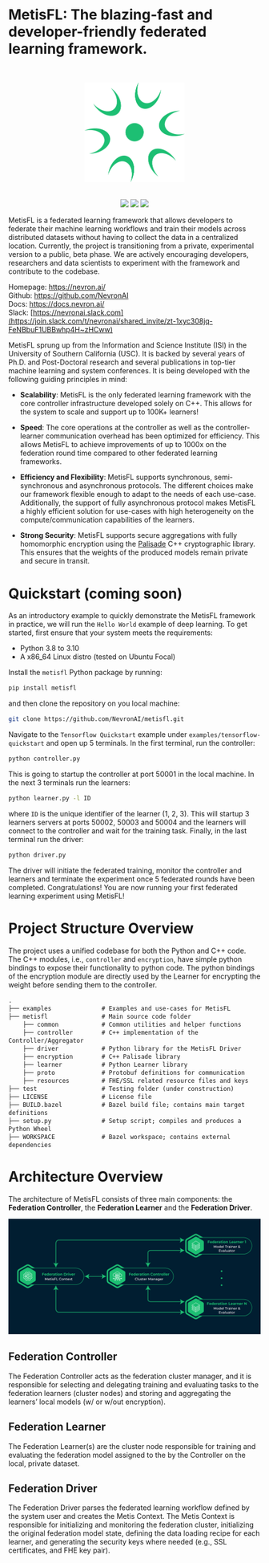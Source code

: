 # MetisFL: The blazing-fast and developer-friendly federated learning framework.

&nbsp;
<div align="center">
 <img 
    src="docs/img/logos/logo_icon_03.png" width="200px">
</div>
&nbsp;

<p align="center">
    <a href="https://nevron.ai/"><img src="https://img.shields.io/badge/View%20Homepage-Homepage-green"></a>
  <a href="https://docs.nevron.ai/"><img src="https://img.shields.io/badge/View%20Documentation-Docs-yellow"></a>
  <a href="https://join.slack.com/t/nevronai/shared_invite/zt-1xyc308jq-FeNBbuF1UBBwhp4H~zHCww"><img src="https://img.shields.io/badge/Join%20our%20community-Slack-blue"></a>
</p>


MetisFL is a federated learning framework that allows developers to federate their machine learning workflows and train their models across distributed datasets without having to collect the data in a centralized location. Currently, the project is transitioning from a private, experimental version to a public, beta phase. We are actively encouraging developers, researchers and data scientists to experiment with the framework and contribute to the codebase.


Homepage: https://nevron.ai/ \
Github: https://github.com/NevronAI \
Docs: https://docs.nevron.ai/ \
Slack: [https://nevronai.slack.com](https://join.slack.com/t/nevronai/shared_invite/zt-1xyc308jq-FeNBbuF1UBBwhp4H~zHCww)


MetisFL sprung up from the Information and Science Institute (ISI) in the University of Southern California (USC). It is backed by several years of Ph.D. and Post-Doctoral research and several publications in top-tier machine learning and system conferences. It is being developed with the following guiding principles in mind:

* **Scalability**: MetisFL is the only federated learning framework with the core controller infrastructure developed solely on C++. This allows for the system to scale and support up to 100K+ learners!

* **Speed**: The core operations at the controller as well as the controller-learner communication overhead has been optimized for efficiency. This allows MetisFL to achieve improvements of up to 1000x on the federation round time compared to other federated learning frameworks.

* **Efficiency and Flexibility**: MetisFL supports synchronous, semi-synchronous and asynchronous protocols. The different choices make our framework flexible enough to adapt to the needs of each use-case. Additionally, the support of fully asynchronous protocol makes MetisFL a highly efficient solution for use-cases with high heterogeneity on the compute/communication capabilities of the learners.

* **Strong Security**: MetisFL supports secure aggregations with fully homomorphic encryption using the [Palisade](https://gitlab.com/palisade/palisade-release) C++ cryptographic library.  This ensures that the weights of the produced models remain private and secure in transit.

# Quickstart (coming soon)
As an introductory example to quickly demonstrate the MetisFL framework in practice, we will run the `Hello World` example of deep learning. To get started, first ensure that your system meets the requirements:

* Python 3.8 to 3.10
* A x86_64 Linux distro (tested on Ubuntu Focal)

Install the `metisfl` Python package by running:

```Bash
pip install metisfl
```

and then clone the repository on you local machine:

```Bash
git clone https://github.com/NevronAI/metisfl.git
```
Navigate to the `Tensorflow Quickstart` example under `examples/tensorflow-quickstart` and open up 5 terminals. In the first terminal, run the controller:

```Bash
python controller.py
```

This is going to startup the controller at port 50001 in the local machine. In the next 3 terminals run the learners:

```Bash
python learner.py -l ID
```

where `ID` is the unique identifier of the learner (1, 2, 3). This will startup 3 learners servers at ports 50002, 50003 and 50004 and the learners will connect to the controller and wait for the training task. Finally, in the last terminal run the driver:

```Bash
python driver.py
```
The driver will initiate the federated training, monitor the controller and learners and terminate the experiment once 5 federated rounds have been completed. Congratulations! You are now running your first federated learning experiment using MetisFL!


# Project Structure Overview
The project uses a unified codebase for both the Python and C++ code. The C++ modules, i.e., `controller` and `encryption`, have simple python bindings to expose their functionality to python code. The python bindings of the encryption module are directly used by the Learner for encrypting the weight before sending them to the controller. 

    .
    ├── examples              # Examples and use-cases for MetisFL
    ├── metisfl               # Main source code folder
        ├── common            # Common utilities and helper functions    
        ├── controller        # C++ implementation of the Controller/Aggregator
        ├── driver            # Python library for the MetisFL Driver
        ├── encryption        # C++ Palisade library
        ├── learner           # Python Learner library 
        ├── proto             # Protobuf definitions for communication
        ├── resources         # FHE/SSL related resource files and keys
    ├── test                  # Testing folder (under construction)
    ├── LICENSE               # License file
    ├── BUILD.bazel           # Bazel build file; contains main target definitions
    ├── setup.py              # Setup script; compiles and produces a Python Wheel
    ├── WORKSPACE             # Bazel workspace; contains external dependencies

# Architecture Overview
The architecture of MetisFL consists of three main components: the **Federation Controller**, the **Federation Learner** and the **Federation Driver**.

<div align="center">
<picture>
  <source media="(prefers-color-scheme: light)" srcset="./docs/img/light/MetisFL-Components-Overview-02.png" width="700px">
  <img alt="MetisFL Components Overview" src="./docs/img/dark/MetisFL-Components-Overview-01.png" width="700px">
</picture>
</div>

## Federation Controller
The Federation Controller acts as the federation cluster manager, and it is responsible for selecting and delegating training and evaluating tasks to the federation learners (cluster nodes) and storing and aggregating the learners’ local models (w/ or w/out encryption).

## Federation Learner
The Federation Learner(s) are the cluster node responsible for training and evaluating the federation model assigned to the by the Controller on the local, private dataset.

## Federation Driver
The Federation Driver parses the federated learning workflow defined by the system user and creates the Metis Context. The Metis Context is responsible for initializing and monitoring the federation cluster, initializing the original federation model state, defining the data loading recipe for each learner, and generating the security keys where needed (e.g., SSL certificates, and FHE key pair).


